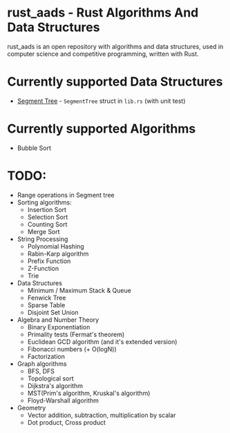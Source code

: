 # rust_aads - Rust Algorithms And Data Structures

rust_aads is an open repository with algorithms and data structures, used in computer science and 
competitive programming, written with Rust.

# Currently supported Data Structures
* [Segment Tree](https://en.wikipedia.org/wiki/Segment_tree) - `SegmentTree` struct in `lib.rs` 
  (with unit test)

# Currently supported Algorithms
* Bubble Sort

# TODO:
* Range operations in Segment tree
* Sorting algorithms:
  * Insertion Sort
  * Selection Sort
  * Counting Sort
  * Merge Sort
* String Processing
  * Polynomial Hashing
  * Rabin-Karp algorithm
  * Prefix Function
  * Z-Function
  * Trie
* Data Structures
  * Minimum / Maximum Stack & Queue
  * Fenwick Tree
  * Sparse Table
  * Disjoint Set Union
* Algebra and Number Theory
  * Binary Exponentiation
  * Primality tests (Fermat's theorem)
  * Euclidean GCD algorithm (and it's extended version)
  * Fibonacci numbers (+ O(logN)) 
  * Factorization
* Graph algorithms
  * BFS, DFS
  * Topological sort
  * Dijkstra's algorithm
  * MST(Prim's algorithm, Kruskal's algorithm)
  * Floyd-Warshall algorithm
* Geometry
  * Vector addition, subtraction, multiplication by scalar
  * Dot product, Cross product
